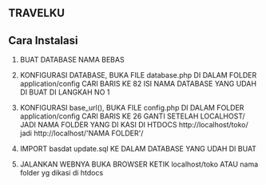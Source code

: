 ## TRAVELKU

## Cara Instalasi

1. BUAT DATABASE NAMA BEBAS

2. KONFIGURASI DATABASE, BUKA FILE database.php DI DALAM FOLDER application/config
   CARI BARIS KE 82 ISI NAMA DATABASE YANG UDAH DI BUAT DI LANGKAH NO 1

3. KONFIGURASI base_url(), BUKA FILE config.php DI DALAM FOLDER application/config
   CARI BARIS KE 26 GANTI SETELAH LOCALHOST/ JADI NAMA FOLDER YANG DI KASI DI HTDOCS http://localhost/toko/ jadi http://localhost/'NAMA FOLDER'/

4. IMPORT basdat update.sql KE DALAM DATABASE YANG UDAH DI BUAT

5. JALANKAN WEBNYA BUKA BROWSER KETIK localhost/toko ATAU nama folder yg dikasi di htdocs
